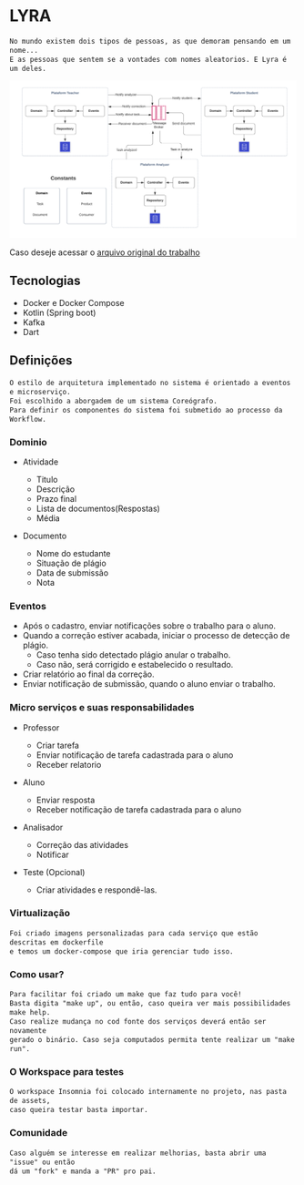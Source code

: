 # LYRA

	No mundo existem dois tipos de pessoas, as que demoram pensando em um nome...
	E as pessoas que sentem se a vontades com nomes aleatorios. E Lyra é um deles.

![Estrutura](./assets/lyra-estrutura.png)

Caso deseje acessar o
[arquivo original do trabalho](./assets/description.pdf)


## Tecnologias 
- Docker e Docker Compose
- Kotlin (Spring boot)
- Kafka
- Dart


## Definições
	O estilo de arquitetura implementado no sistema é orientado a eventos e microserviço. 
	Foi escolhido a aborgadem de um sistema Coreógrafo. 
	Para definir os componentes do sistema foi submetido ao processo da Workflow.

### Dominio
- Atividade
	- Titulo
	- Descrição
	- Prazo final
	- Lista de documentos(Respostas)
	- Média

- Documento
	- Nome do estudante
	- Situação de plágio
	- Data de submissão
	- Nota

### Eventos
- Após o cadastro, enviar notificações sobre o trabalho para o aluno.
- Quando a correção estiver acabada, iniciar o processo de detecção de plágio.
	- Caso tenha sido detectado plágio anular o trabalho.
	- Caso não, será corrigido e estabelecido o resultado.
- Criar relatório ao final da correção.
- Enviar notificação de submissão, quando o aluno enviar o trabalho.

### Micro serviços e suas responsabilidades
- Professor
	- Criar tarefa
	- Enviar notificação de tarefa cadastrada para o aluno
	- Receber relatorio

- Aluno
	- Enviar resposta
	- Receber notificação de tarefa cadastrada para o aluno

- Analisador
	- Correção das atividades
	- Notificar

- Teste (Opcional)
	- Criar atividades e respondê-las.

### Virtualização
	Foi criado imagens personalizadas para cada serviço que estão descritas em dockerfile 
	e temos um docker-compose que iria gerenciar tudo isso.

### Como usar?
	Para facilitar foi criado um make que faz tudo para você!
	Basta digita "make up", ou então, caso queira ver mais possibilidades make help.
	Caso realize mudança no cod fonte dos serviços deverá então ser novamente
	gerado o binário. Caso seja computados permita tente realizar um "make run".

### O Workspace para testes
	O workspace Insomnia foi colocado internamente no projeto, nas pasta de assets, 
	caso queira testar basta importar.
 
 ### Comunidade
	Caso alguém se interesse em realizar melhorias, basta abrir uma "issue" ou então 
	dá um "fork" e manda a "PR" pro pai.
